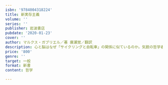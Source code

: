 ```yaml
---
isbn: '9784004318224'
title: 新実存主義
volume: ''
series: ''
publisher: 岩波書店
pubdate: '2020-01-23'
cover: ''
author: マルクス・ガブリエル／著 廣瀬覚／翻訳
description: 心と脳はなぜ「サイクリングと自転車」の関係に似ているのか。気鋭の哲学者による新たな存在テーゼ。
price: '800'
genre: ''
target: 一般
format: 新書
content: 哲学

---
```

